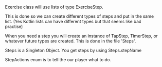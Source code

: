Exercise class will use lists of type ExerciseStep. 

This is done so we can create different types of steps and put in the same list. 
(Yes Kotlin lists can have different types but that seems like bad practise)

When you need a step you will create an instance of TapStep, TimerStep, or whatever future types 
are created. This is done in the file 'Steps'.

Steps is a Singleton Object. You get steps by using Steps.stepName

StepActions enum is to tell the our player what to do.